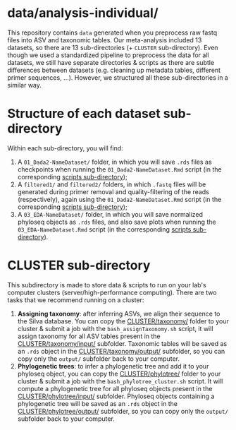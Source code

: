 # data/analysis-individual/

This repository contains `data` generated when you preprocess raw fastq files into ASV and taxonomic tables. Our meta-analysis included 13 datasets, so there are 13 sub-directories (+ `CLUSTER` sub-directory). Even though we used a standardized pipeline to preprocess the data for all datasets, we still have separate directories & scripts as there are subtle differences between datasets (e.g. cleaning up metadata tables, different primer sequences, ...). However, we structured all these sub-directories in a similar way.


# Structure of each dataset sub-directory

Within each sub-directory, you will find:
1. A `01_Dada2-NameDataset/` folder, in which you will save `.rds` files as checkpoints when running the `01_Dada2-NameDataset.Rmd` script (in the corresponding [scripts sub-directory](../../scripts/analysis-individual/));
2. A `filtered1/` and `filtered2/` folders, in which `.fastq` files will be generated during primer removal and quality-filtering of the reads (respectively), again using the `01_Dada2-NameDataset.Rmd` script (in the corresponding [scripts sub-directory](../../scripts/analysis-individual/));
3. A `03_EDA-NameDataset/` folder, in which you will save normalized phyloseq objects as `.rds` files, and also save plots when running the `03_EDA-NameDataset.Rmd` script (in the corresponding [scripts sub-directory](../../scripts/analysis-individual/)).


# CLUSTER sub-directory

This subdirectory is made to store data & scripts to run on your lab's computer clusters (server/high-performance computing). There are two tasks that we recommend running on a cluster:
1. **Assigning taxonomy**: after inferring ASVs, we align their sequence to the Silva database. You can copy the [CLUSTER/taxonomy/](./CLUSTER/taxonomy/) folder to your cluster & submit a job with the `bash_assignTaxonomy.sh` script, it will assign taxonomy for all ASV tables present in the [CLUSTER/taxonomy/input/](./CLUSTER/taxonomy/input/) subfolder. Taxonomic tables will be saved as an `.rds` object in the [CLUSTER/taxonomy/output/](./CLUSTER/taxonomy/output/) subfolder, so you can copy only the `output/` subfolder back to your computer.
2. **Phylogenetic trees**: to infer a phylogenetic tree and add it to your phyloseq object, you can copy the [CLUSTER/phylotree/](./CLUSTER/phylotree/) folder to your cluster & submit a job with the `bash_phylotree_cluster.sh` script. It will compute a phylogenetic tree for all phyloseq objects present in the [CLUSTER/phylotree/input/](./CLUSTER/phylotree/input/) subfolder. Phyloseq objects containing a phylogenetic tree will be saved as an `.rds` object in the [CLUSTER/phylotree/output/](./CLUSTER/phylotree/output/) subfolder, so you can copy only the `output/` subfolder back to your computer.
